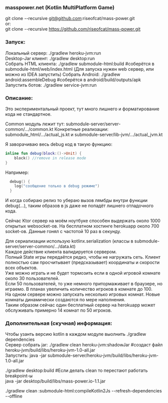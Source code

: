 ### masspower.net (Kotlin MultiPlatform Game)
git clone --recursive git@github.com:riseofcat/mass-power.git  
or:  
git clone --recursive https://github.com/riseofcat/mass-power.git
  
### Запуск:
Локальный сервер: ./gradlew heroku-jvm:run  
Desktop-Jar клиент: ./gradlew desktop:run  
Собрать HTML клиента: ./gradlew submodule-html:build #соберётся в submodule-html/web/index.html (Для запуска нужен web сервер, или можно из IDEA запустить)
Собрать Android: ./gradlew android:assembleDebug #соберётся в android/build/outputs/apk  
Запустить ботов: ./gradlew service-jvm:run

### Описание:
Это экспериментальный проект, тут много лишнего и форматирование кода не стандартное.
        
Common модуль лежит тут: submodule-server/server-common/.../common.kt
Конкретные реализации: submodule_html/.../actual_js.kt и submodule-server/lib-jvm/.../actual_jvm.kt

Я заворачиваю весь debug код в такую функцию:
```Kotlin
inline fun debug(block:()->Unit) {
    block() //remove in release mode
}
```
Например:
```Kotlin
  debug() {
    log("сообщение только в debug режиме")
  } 
```
И когда собираю релиз то убераю вызов лямбды внутри функции debug(...), таким образов в js даже не попадёт лишнего отладочного кода.
  
Сейчас Ktor сервер на моём ноутбуке  способен выдержать около 1000 открытых websocket-ов. На бесплатном хостинге herokuapp около 700 socket-ов. Данные гонял с частотой 10 раз в секунду.

Для сериализации использую kotlinx.serialization (классы в submodule-server/server-common/.../data.kt)  
Каждое действие клиента валидируется сервером.  
Полный State игры передаётся редко, чтобы не нагружать сеть. Клиент полностью сам просчитывает (предсказывает) координаты и скорости всех объектов.  
Уже можно играть и не будет тормозить если в одной игровой комнате около 30 пользователей.  
Если 50 пользователей, то уже немного притормаживает в браузере, но играемо.
В планах увеличить количество игроков в комнате до 100.  
На одном сервере можно запускать несколько игровых комнат. Новые комнаты динамически создаются по мере наполнения.  
Таким образом сейчас один бесплатный сервер на herokuapp может обслуживать примерно 14 комнат по 50 игроков.
       
### Дополнительная (скучная) информация:
Чтобы узанть версию kotlin в каждом модуле выолнить ./gradlew dependencies  
Сервер собрать jar: ./gradlew clean heroku-jvm:shadowJar  #создаст файл heroku-jvm/build/libs/heroku-jvm-1.0-all.jar     
Запустить: java -jar submodule-server/heroku-jvm/build/libs/heroku-jvm-1.0-all.jar  

./gradlew desktop:build   #Если делать clean то перестают работать breakpoint-ы    
java -jar desktop/build/libs/mass-power.io-1.1.jar

./gradlew clean :submodule-html:compileKotlin2Js --refresh-dependencies --offline

